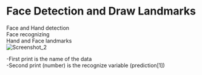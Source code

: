 # Face Detection and Draw Landmarks
Face and Hand detection <br>
Face recognizing <br>
Hand and Face landmarks <br>
![Screenshot_2](https://user-images.githubusercontent.com/69674115/183652612-18ac97d8-eeb4-4883-a7e0-3c278a049996.png) <br>

-First print is the name of the data
<br>
-Second print (number) is the recognize variable (prediction[1])
